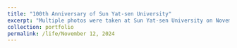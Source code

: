 ```yaml
---
title: "100th Anniversary of Sun Yat-sen University"
excerpt: "Multiple photos were taken at Sun Yat-sen University on November 12, 2024<br/><img src='/images/19.jpg'>"
collection: portfolio
permalink: /life/November 12, 2024
---
```


